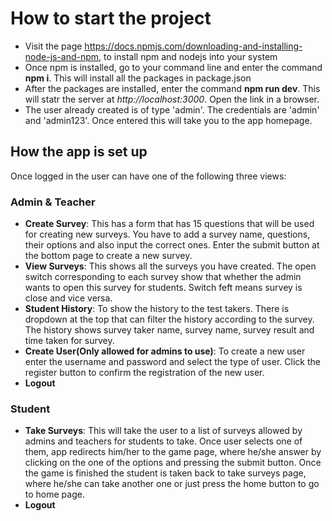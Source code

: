 
# How to start the project
- Visit the page https://docs.npmjs.com/downloading-and-installing-node-js-and-npm, to install npm and nodejs into your system
- Once npm is installed, go to your command line and enter the command **npm i**. This will install all the packages in package.json
- After the packages are installed, enter the command **npm run dev**. This will statr the server at _http://localhost:3000_. Open the link in a browser.
- The user already created is of type 'admin'. The credentials are 'admin' and 'admin123'. Once entered this will take you to the app homepage.

## How the app is set up
Once logged in the user can have one of the following three views:

### Admin & Teacher

- **Create Survey**: This has a form that has 15 questions that will be used for creating new surveys. You have to add a survey name, questions, their options and also input the correct ones. Enter the submit button at the bottom page to create a new survey.
- **View Surveys**: This shows all the surveys you have created. The open switch corresponding to each survey show that whether the admin wants to open this survey for students. Switch feft means survey is close and vice versa.
- **Student History**: To show the history to the test takers. There is dropdown at the top that can filter the history according to the survey. The history shows survey taker name, survey name, survey result and time taken for survey.
- **Create User(Only allowed for admins to use)**: To create a new user enter the username and password and select the type of user. Click the register button to confirm the registration of the new user.
- **Logout**

### Student

- **Take Surveys**: This will take the user to a list of surveys allowed by admins and teachers for students to take. Once user selects one of them, app redirects him/her to the game page, where he/she answer by clicking on the one of the options and pressing the submit button. Once the game is finished the student is taken back to take surveys page, where he/she can take another one or just press the home button to go to home page.
- **Logout**


